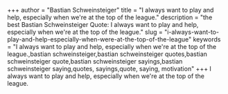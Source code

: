 +++
author = "Bastian Schweinsteiger"
title = "I always want to play and help, especially when we're at the top of the league."
description = "the best Bastian Schweinsteiger Quote: I always want to play and help, especially when we're at the top of the league."
slug = "i-always-want-to-play-and-help-especially-when-were-at-the-top-of-the-league"
keywords = "I always want to play and help, especially when we're at the top of the league.,bastian schweinsteiger,bastian schweinsteiger quotes,bastian schweinsteiger quote,bastian schweinsteiger sayings,bastian schweinsteiger saying,quotes, sayings,quote, saying, motivation"
+++
I always want to play and help, especially when we're at the top of the league.
